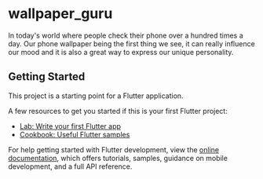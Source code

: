 # wallpaper_guru

In today's world where  people check their phone over a hundred times a day. Our phone wallpaper being the first thing we see, it can really influence our mood and it is also a great way to express our unique personality.

## Getting Started

This project is a starting point for a Flutter application.

A few resources to get you started if this is your first Flutter project:

- [Lab: Write your first Flutter app](https://docs.flutter.dev/get-started/codelab)
- [Cookbook: Useful Flutter samples](https://docs.flutter.dev/cookbook)

For help getting started with Flutter development, view the
[online documentation](https://docs.flutter.dev/), which offers tutorials,
samples, guidance on mobile development, and a full API reference.
